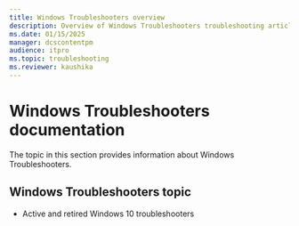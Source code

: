 ```yaml
---
title: Windows Troubleshooters overview
description: Overview of Windows Troubleshooters troubleshooting articles.
ms.date: 01/15/2025
manager: dcscontentpm
audience: itpro
ms.topic: troubleshooting
ms.reviewer: kaushika
---
```

# Windows Troubleshooters documentation

The topic in this section provides information about Windows Troubleshooters.

## Windows Troubleshooters topic

- Active and retired Windows 10 troubleshooters
